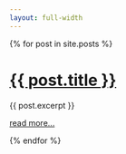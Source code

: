 ```yaml
---
layout: full-width
---
```


<div class="posts">
    {% for post in site.posts %}
    <div class="post">
        <h1><a href="{{ post.url }}">{{ post.title }}</a></h1>
        {{ post.excerpt }}
        <p>
            <a href="{{ post.url }}">read more...</a>
        </p>
    <div>
    {% endfor %}
</div>